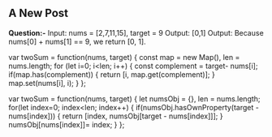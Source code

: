 ## A New Post
**Question:-** Input: nums = [2,7,11,15], target = 9
Output: [0,1]
Output: Because nums[0] + nums[1] == 9, we return [0, 1].


var twoSum = function(nums, target) {
    const map = new Map(), len = nums.length;
    for (let i=0; i<len; i++) {
        const complement = target- nums[i];
        if(map.has(complement)) {
            return [i, map.get(complement)];
        }
        map.set(nums[i], i);
    }
};


var twoSum = function(nums, target) {
    let numsObj = {}, len = nums.length;
    for(let index=0; index<len; index++) {
        if(numsObj.hasOwnProperty(target - nums[index])) {
            return [index, numsObj[target - nums[index]]];
        }
        numsObj[nums[index]]= index;
    }
};